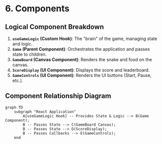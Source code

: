 # 6\. Components

## Logical Component Breakdown

1.  **`useGameLogic` (Custom Hook)**: The "brain" of the game, managing state and logic.
2.  **`Game` (Parent Component)**: Orchestrates the application and passes state to children.
3.  **`GameBoard` (Canvas Component)**: Renders the snake and food on the canvas.
4.  **`ScoreDisplay` (UI Component)**: Displays the score and leaderboard.
5.  **`GameControls` (UI Component)**: Renders the UI buttons (Start, Pause, etc.).

## Component Relationship Diagram

```mermaid
graph TD
    subgraph "React Application"
        A[useGameLogic Hook] -- Provides State & Logic --> B(Game Component);
        B -- Passes State --> C(GameBoard Canvas);
        B -- Passes State --> D(ScoreDisplay);
        B -- Passes Callbacks --> E(GameControls);
    end
```
